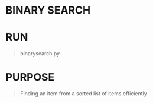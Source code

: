 # BINARY SEARCH

# RUN
>binarysearch.py
 
# PURPOSE
> Finding an item from a sorted list of items efficiently
